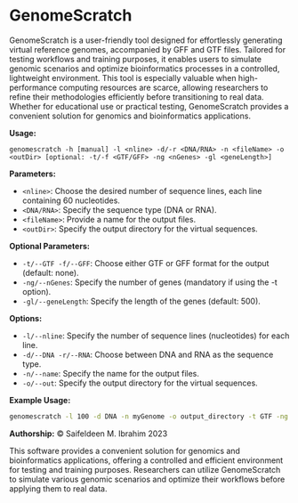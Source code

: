 # GenomeScratch
GenomeScratch is a user-friendly tool designed for effortlessly generating virtual reference genomes, accompanied by GFF and GTF files. 
Tailored for testing workflows and training purposes, it enables users to simulate genomic scenarios and optimize bioinformatics processes in a controlled, lightweight environment. 
This tool is especially valuable when high-performance computing resources are scarce, allowing researchers to refine their methodologies efficiently before transitioning to real data. Whether for educational use or practical testing, GenomeScratch provides a convenient solution for genomics and bioinformatics applications.

**Usage:**

```
genomescratch -h [manual] -l <nline> -d/-r <DNA/RNA> -n <fileName> -o <outDir> [optional: -t/-f <GTF/GFF> -ng <nGenes> -gl <geneLength>]
```

**Parameters:**
- `<nline>`: Choose the desired number of sequence lines, each line containing 60 nucleotides.
- `<DNA/RNA>`: Specify the sequence type (DNA or RNA).
- `<fileName>`: Provide a name for the output files.
- `<outDir>`: Specify the output directory for the virtual sequences.

**Optional Parameters:**
- `-t/--GTF -f/--GFF`: Choose either GTF or GFF format for the output (default: none).
- `-ng/--nGenes`: Specify the number of genes (mandatory if using the -t option).
- `-gl/--geneLength`: Specify the length of the genes (default: 500).

**Options:**
- `-l/--nline`: Specify the number of sequence lines (nucleotides) for each line.
- `-d/--DNA -r/--RNA`: Choose between DNA and RNA as the sequence type.
- `-n/--name`: Specify the name for the output files.
- `-o/--out`: Specify the output directory for the virtual sequences.

**Example Usage:**
```bash
genomescratch -l 100 -d DNA -n myGenome -o output_directory -t GTF -ng 50 -gl 800
```

**Authorship:**
© Saifeldeen M. Ibrahim 2023

This software provides a convenient solution for genomics and bioinformatics applications, offering a controlled and efficient environment for testing and training purposes. Researchers can utilize GenomeScratch to simulate various genomic scenarios and optimize their workflows before applying them to real data.
